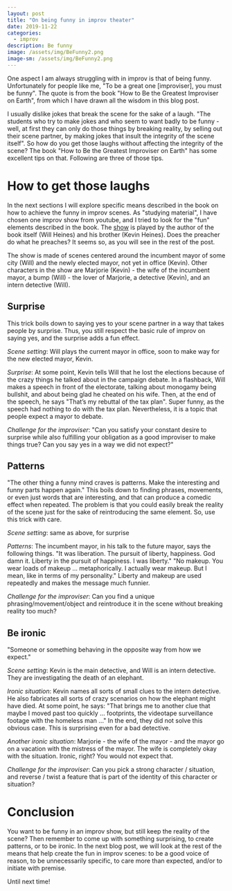 ```yaml
---
layout: post
title: "On being funny in improv theater"
date: 2019-11-22
categories:
  - improv
description: Be funny
image: /assets/img/BeFunny2.png
image-sm: /assets/img/BeFunny2.png
---
```


One aspect I am always struggling with in improv is that of being funny. Unfortunately for people like me, "To be a great one [improviser], you must be funny". The quote is from the book "How to Be the Greatest Improviser on Earth", from which I have drawn all the wisdom in this blog post.

I usually dislike jokes that break the scene for the sake of a laugh. "The students who try to make jokes and who seem to want badly to be funny - well, at first they can only do those things by breaking reality, by selling out their scene partner, by making jokes that insult the integrity of the scene itself". So how do you get those laughs without affecting the integrity of the scene? The book "How to Be the Greatest Improviser on Earth" has some excellent tips on that. Following are three of those tips.

<h1>How to get those laughs</h1>

In the next sections I will explore specific means described in the book on how to achieve the funny in improv scenes.
As "studying material", I have chosen one improv show from youtube, and I tried to look for the "fun" elements described in the book. The <a target="_blank" href="https://www.youtube.com/watch?v=13ZqKwgeQkM">show</a> is played by the author of the book itself (Will Heines) and his brother (Kevin Heines). Does the preacher do what he preaches? It seems so, as you will see in the rest of the post.

The show is made of scenes centered around the incumbent mayor of some city (Will) and the newly elected mayor, not yet in office (Kevin). Other characters in the show are Marjorie (Kevin) - the wife of the incumbent mayor, a bump (Will) - the lover of Marjorie, a detective (Kevin), and an intern detective (Will).

<h2>Surprise</h2>

This trick boils down to saying yes to your scene partner in a way that takes people by surprise. Thus, you still respect the basic rule of improv on saying yes, and the surprise adds a fun effect.

<i>Scene setting</i>: Will plays the current mayor in office, soon to make way for the new elected mayor, Kevin.

<i>Surprise</i>: At some point, Kevin tells Will that he lost the elections because of the crazy things he talked about in the campaign debate. In a flashback, Will makes a speech in front of the electorate, talking about monogamy being bullshit, and about being glad he cheated on his wife.
Then, at the end of the speech, he says "That’s my rebuttal of the tax plan". Super funny, as the speech had nothing to do with the tax plan. Nevertheless, it is a topic that people expect a mayor to debate.

<i>Challenge for the improviser</i>: "Can you satisfy your constant desire to surprise while also fulfilling your obligation as a good improviser to make things true? Can you say yes in a way we did not expect?"

<h2>Patterns</h2>

"The other thing a funny mind craves is patterns. Make the interesting and funny parts happen again." This boils down to finding phrases, movements, or even just words that are interesting, and that can produce a comedic effect when repeated. The problem is that you could easily break the reality of the scene just for the sake of reintroducing the same element. So, use this trick with care.

<i>Scene setting</i>: same as above, for surprise

<i>Patterns</i>: The incumbent mayor, in his talk to the future mayor, says the following things.
"It was liberation. The pursuit of liberty, happiness. God damn it. Liberty in the pursuit of happiness. I was liberty."
"No makeup. You wear loads of makeup ... metaphorically. I actually wear makeup. But I mean, like in terms of my personality." Liberty and makeup are used repeatedly and makes the message much funnier. 

<i>Challenge for the improviser</i>: Can you find a unique phrasing/movement/object and reintroduce it in the scene without breaking reality too much?

<h2>Be ironic</h2>

"Someone or something behaving in the opposite way from how we expect."

<i>Scene setting</i>: Kevin is the main detective, and Will is an intern detective. They are investigating the death of an elephant.

<i>Ironic situation</i>: Kevin names all sorts of small clues to the intern detective. He also fabricates all sorts of crazy scenarios on how the elephant might have died. At some point, he says: "That brings me to another clue that maybe I moved past too quickly … footprints, the videotape surveillance footage with the homeless man ..." In the end, they did not solve this obvious case. This is surprising even for a bad detective.

<i>Another ironic situation</i>: Marjorie - the wife of the mayor - and the mayor go on a vacation with the mistress of the mayor. The wife is completely okay with the situation. Ironic, right? You would not expect that.

<i>Challenge for the improviser</i>: Can you pick a strong character / situation, and reverse / twist a feature that is part of the identity of this character or situation?

<h1>Conclusion</h1>

You want to be funny in an improv show, but still keep the reality of the scene? Then remember to come up with something surprising, to create patterns, or to be ironic. In the next blog post, we will look at the rest of the means that help create the fun in improv scenes: to be a good voice of reason, to be unnecessarily specific, to care more than expected, and/or to initiate with premise.

Until next time!
